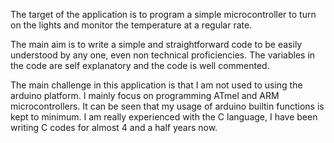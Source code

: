 The target of the application is to program a simple microcontroller to turn on the lights and monitor the temperature at a regular rate.

The main aim is to write a simple and straightforward code to be easily understood by any one, even non technical proficiencies.
The variables in the code are self explanatory and the code is well commented.

The main challenge in this application is that I am not used to using the arduino platform.
I mainly focus on programming ATmel and ARM microcontrollers.
It can be seen that my usage of arduino builtin functions is kept to minimum.
I am really experienced with the C language, I have been writing C codes for almost 4 and a half years now.
